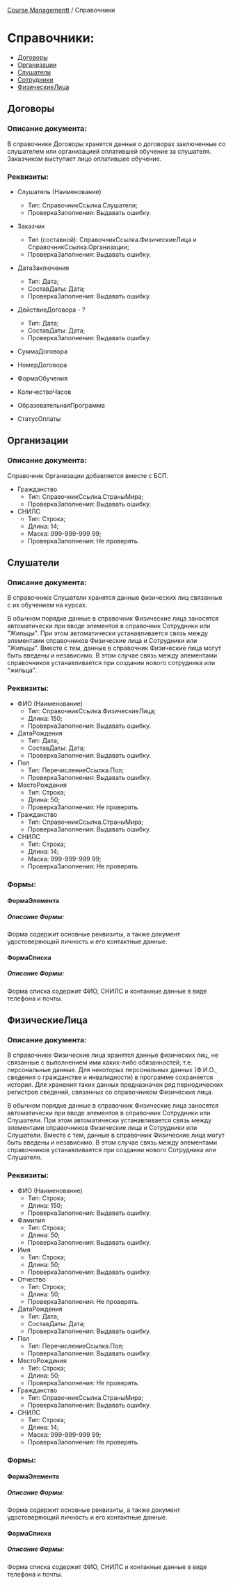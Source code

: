 [Сourse Managementt](/README.md) / Справочники

# Справочники:
+ [Договоры](#договоры)
+ [Организации](#организации)
+ [Слушатели](#слушатели)
+ [Сотрудники](#сотрудники)
+ [ФизическиеЛица](#физическиелица)

## Договоры

### Описание документа:
В справочнике Договоры хранятся данные о договорах заключенные со слушателем или организацией оплатившей обучение за слушателя. Заказчиком выступает лицо оплатившее обучение.

### Реквизиты:
+ Слушатель (Наименование)
  + Тип: СправочникСсылка.Слушатели;
  + ПроверкаЗаполнения: Выдавать ошибку.
+ Заказчик
  + Тип (составной): СправочникСсылка.ФизическиеЛица и СправочникСсылка.Организации;
  + ПроверкаЗаполнения: Выдавать ошибку.
+ ДатаЗаключения
  + Тип: Дата;
  + СоставДаты: Дата;
  + ПроверкаЗаполнения: Выдавать ошибку.
+ ДействиеДоговора - ?
  + Тип: Дата;
  + СоставДаты: Дата;
  + ПроверкаЗаполнения: Выдавать ошибку.
+ СуммаДоговора
+ НомерДоговора


+ ФормаОбучения
+ КоличествоЧасов
+ ОбразовательнаяПрограмма
+ СтатусОплаты

## Организации

### Описание документа:
Справочник Организации добавляется вместе с БСП.








+ Гражданство
  + Тип: СправочникСсылка.СтраныМира; 
  + ПроверкаЗаполнения: Выдавать ошибку.
+ СНИЛС
  + Тип: Строка;
  + Длина: 14;
  + Маска: 999-999-999 99;
  + ПроверкаЗаполнения: Не проверять.









































## Слушатели
### Описание документа:
В справочнике Слушатели хранятся данные физических лиц связанные с их обучением на курсах.

В обычном порядке данные в справочник Физические лица заносятся автоматически при вводе элементов в справочник Сотрудники или "Жильцы". При этом автоматически устанавливается связь между элементами справочников Физические лица и Сотрудники или "Жильцы". Вместе с тем, данные в справочник Физические лица могут быть введены и независимо. В этом случае связь между элементами справочников устанавливается при создании нового сотрудника или "жильца".

### Реквизиты:
+ ФИО (Наименование)
  + Тип: СправочникСсылка.ФизическиеЛица;
  + Длина: 150;
  + ПроверкаЗаполнения: Выдавать ошибку.
+ ДатаРождения
  + Тип: Дата;
  + СоставДаты: Дата;
  + ПроверкаЗаполнения: Выдавать ошибку.
+ Пол
  + Тип: ПеречислениеСсылка.Пол;
  + ПроверкаЗаполнения: Выдавать ошибку.
+ МестоРождения
  + Тип: Строка;
  + Длина: 50;
  + ПроверкаЗаполнения: Не проверять.
+ Гражданство
  + Тип: СправочникСсылка.СтраныМира; 
  + ПроверкаЗаполнения: Выдавать ошибку.
+ СНИЛС
  + Тип: Строка;
  + Длина: 14;
  + Маска: 999-999-999 99;
  + ПроверкаЗаполнения: Не проверять.
### Формы:
#### ФормаЭлемента
##### Описание Формы:
Форма содержит основные реквизиты, а также документ удостоверяющий личность и его контактные данные.
#### ФормаСписка
##### Описание Формы:
Форма списка содержит ФИО, СНИЛС и контакные данные в виде телефона и почты.

## ФизическиеЛица
### Описание документа:
В справочнике Физические лица хранятся данные физических лиц, не связанные с выполнением ими каких-либо обязанностей, т.е. персональные данные. Для некоторых персональных данных (Ф.И.О., сведения о гражданстве и инвалидности) в программе сохраняется история. Для хранения таких данных предназначен ряд периодических регистров сведений, связанных со справочником Физические лица.

В обычном порядке данные в справочник Физические лица заносятся автоматически при вводе элементов в справочник Сотрудники или Слушатели. При этом автоматически устанавливается связь между элементами справочников Физические лица и Сотрудники или Слушатели. Вместе с тем, данные в справочник Физические лица могут быть введены и независимо. В этом случае связь между элементами справочников устанавливается при создании нового Сотрудника или Слушателя.

### Реквизиты:
+ ФИО (Наименование)
  + Тип: Строка;
  + Длина: 150;
  + ПроверкаЗаполнения: Выдавать ошибку.
+ Фамилия
  + Тип: Строка;
  + Длина: 50;
  + ПроверкаЗаполнения: Выдавать ошибку.
+ Имя
  + Тип: Строка;
  + Длина: 50;
  + ПроверкаЗаполнения: Выдавать ошибку.
+ Отчество 
  + Тип: Строка;
  + Длина: 50;
  + ПроверкаЗаполнения: Не проверять.
+ ДатаРождения
  + Тип: Дата;
  + СоставДаты: Дата;
  + ПроверкаЗаполнения: Выдавать ошибку.
+ Пол
  + Тип: ПеречислениеСсылка.Пол;
  + ПроверкаЗаполнения: Выдавать ошибку.
+ МестоРождения
  + Тип: Строка;
  + Длина: 50;
  + ПроверкаЗаполнения: Не проверять.
+ Гражданство
  + Тип: СправочникСсылка.СтраныМира; 
  + ПроверкаЗаполнения: Выдавать ошибку.
+ СНИЛС
  + Тип: Строка;
  + Длина: 14;
  + Маска: 999-999-999 99;
  + ПроверкаЗаполнения: Не проверять.
### Формы:
#### ФормаЭлемента
##### Описание Формы:
Форма содержит основные реквизиты, а также документ удостоверяющий личность и его контактные данные.
#### ФормаСписка
##### Описание Формы:
Форма списка содержит ФИО, СНИЛС и контакные данные в виде телефона и почты.